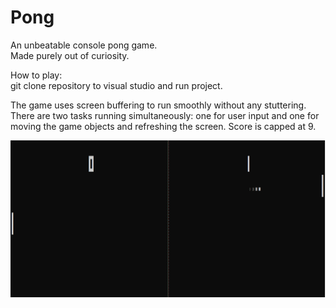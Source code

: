 # Pong
An unbeatable console pong game. <br/>
Made purely out of curiosity.

How to play: <br/>
git clone repository to visual studio and run project.

The game uses screen buffering to run smoothly without any stuttering. <br/> There are two tasks running simultaneously: one for user input and one for moving the game objects and refreshing the screen.
Score is capped at 9.


![alt text](https://github.com/JeremiasRy/Pong/blob/master/Pics/pongExample.png?raw=true)

